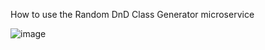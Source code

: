 How to use the Random DnD Class Generator microservice

![image](https://github.com/cfeliciano7792/Random-DnD-Class-Generator/assets/96458958/1b135afd-28e4-4c41-8bcd-dab924533527)

